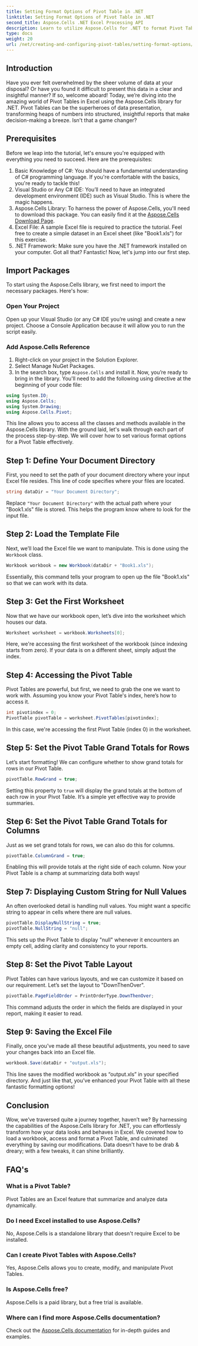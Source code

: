 ```yaml
---
title: Setting Format Options of Pivot Table in .NET
linktitle: Setting Format Options of Pivot Table in .NET
second_title: Aspose.Cells .NET Excel Processing API
description: Learn to utilize Aspose.Cells for .NET to format Pivot Tables effortlessly. Explore step-by-step techniques to enhance your data presentation.
type: docs
weight: 20
url: /net/creating-and-configuring-pivot-tables/setting-format-options/
---
```

## Introduction
Have you ever felt overwhelmed by the sheer volume of data at your disposal? Or have you found it difficult to present this data in a clear and insightful manner? If so, welcome aboard! Today, we’re diving into the amazing world of Pivot Tables in Excel using the Aspose.Cells library for .NET. Pivot Tables can be the superheroes of data presentation, transforming heaps of numbers into structured, insightful reports that make decision-making a breeze. Isn't that a game changer?
## Prerequisites
Before we leap into the tutorial, let's ensure you're equipped with everything you need to succeed. Here are the prerequisites:
1. Basic Knowledge of C#: You should have a fundamental understanding of C# programming language. If you're comfortable with the basics, you're ready to tackle this!
2. Visual Studio or Any C# IDE: You’ll need to have an integrated development environment (IDE) such as Visual Studio. This is where the magic happens. 
3. Aspose.Cells Library: To harness the power of Aspose.Cells, you'll need to download this package. You can easily find it at the [Aspose.Cells Download Page](https://releases.aspose.com/cells/net/).
4. Excel File: A sample Excel file is required to practice the tutorial. Feel free to create a simple dataset in an Excel sheet (like "Book1.xls") for this exercise.
5. .NET Framework: Make sure you have the .NET framework installed on your computer.
Got all that? Fantastic! Now, let's jump into our first step.
## Import Packages
To start using the Aspose.Cells library, we first need to import the necessary packages. Here's how:
### Open Your Project
Open up your Visual Studio (or any C# IDE you’re using) and create a new project. Choose a Console Application because it will allow you to run the script easily.
### Add Aspose.Cells Reference
1. Right-click on your project in the Solution Explorer.
2. Select Manage NuGet Packages.
3. In the search box, type `Aspose.Cells` and install it.
Now, you’re ready to bring in the library. You'll need to add the following using directive at the beginning of your code file:
```csharp
using System.IO;
using Aspose.Cells;
using System.Drawing;
using Aspose.Cells.Pivot;
```
This line allows you to access all the classes and methods available in the Aspose.Cells library.
With the ground laid, let's walk through each part of the process step-by-step. We will cover how to set various format options for a Pivot Table effectively.
## Step 1: Define Your Document Directory
First, you need to set the path of your document directory where your input Excel file resides. This line of code specifies where your files are located.
```csharp
string dataDir = "Your Document Directory";
```
Replace `"Your Document Directory"` with the actual path where your "Book1.xls" file is stored. This helps the program know where to look for the input file.
## Step 2: Load the Template File
Next, we’ll load the Excel file we want to manipulate. This is done using the `Workbook` class.
```csharp
Workbook workbook = new Workbook(dataDir + "Book1.xls");
```
Essentially, this command tells your program to open up the file "Book1.xls" so that we can work with its data.
## Step 3: Get the First Worksheet
Now that we have our workbook open, let’s dive into the worksheet which houses our data. 
```csharp
Worksheet worksheet = workbook.Worksheets[0];
```
Here, we're accessing the first worksheet of the workbook (since indexing starts from zero). If your data is on a different sheet, simply adjust the index.
## Step 4: Accessing the Pivot Table
Pivot Tables are powerful, but first, we need to grab the one we want to work with. Assuming you know your Pivot Table's index, here’s how to access it.
```csharp
int pivotindex = 0;
PivotTable pivotTable = worksheet.PivotTables[pivotindex];
```
In this case, we're accessing the first Pivot Table (index 0) in the worksheet. 
## Step 5: Set the Pivot Table Grand Totals for Rows
Let’s start formatting! We can configure whether to show grand totals for rows in our Pivot Table.
```csharp
pivotTable.RowGrand = true;
```
Setting this property to `true` will display the grand totals at the bottom of each row in your Pivot Table. It’s a simple yet effective way to provide summaries.
## Step 6: Set the Pivot Table Grand Totals for Columns
Just as we set grand totals for rows, we can also do this for columns.
```csharp
pivotTable.ColumnGrand = true;
```
Enabling this will provide totals at the right side of each column. Now your Pivot Table is a champ at summarizing data both ways!
## Step 7: Displaying Custom String for Null Values
An often overlooked detail is handling null values. You might want a specific string to appear in cells where there are null values. 
```csharp
pivotTable.DisplayNullString = true;
pivotTable.NullString = "null";
```
This sets up the Pivot Table to display "null" whenever it encounters an empty cell, adding clarity and consistency to your reports.
## Step 8: Set the Pivot Table Layout
Pivot Tables can have various layouts, and we can customize it based on our requirement. Let’s set the layout to "DownThenOver".
```csharp
pivotTable.PageFieldOrder = PrintOrderType.DownThenOver;
```
This command adjusts the order in which the fields are displayed in your report, making it easier to read. 
## Step 9: Saving the Excel File
Finally, once you've made all these beautiful adjustments, you need to save your changes back into an Excel file. 
```csharp
workbook.Save(dataDir + "output.xls");
```
This line saves the modified workbook as “output.xls” in your specified directory. 
And just like that, you’ve enhanced your Pivot Table with all these fantastic formatting options!
## Conclusion
Wow, we’ve traversed quite a journey together, haven’t we? By harnessing the capabilities of the Aspose.Cells library for .NET, you can effortlessly transform how your data looks and behaves in Excel. We covered how to load a workbook, access and format a Pivot Table, and culminated everything by saving our modifications. Data doesn't have to be drab & dreary; with a few tweaks, it can shine brilliantly.
## FAQ's
### What is a Pivot Table?
Pivot Tables are an Excel feature that summarize and analyze data dynamically.
### Do I need Excel installed to use Aspose.Cells?
No, Aspose.Cells is a standalone library that doesn't require Excel to be installed.
### Can I create Pivot Tables with Aspose.Cells?
Yes, Aspose.Cells allows you to create, modify, and manipulate Pivot Tables.
### Is Aspose.Cells free?
Aspose.Cells is a paid library, but a free trial is available.
### Where can I find more Aspose.Cells documentation?
Check out the [Aspose.Cells documentation](https://reference.aspose.com/cells/net/) for in-depth guides and examples.
